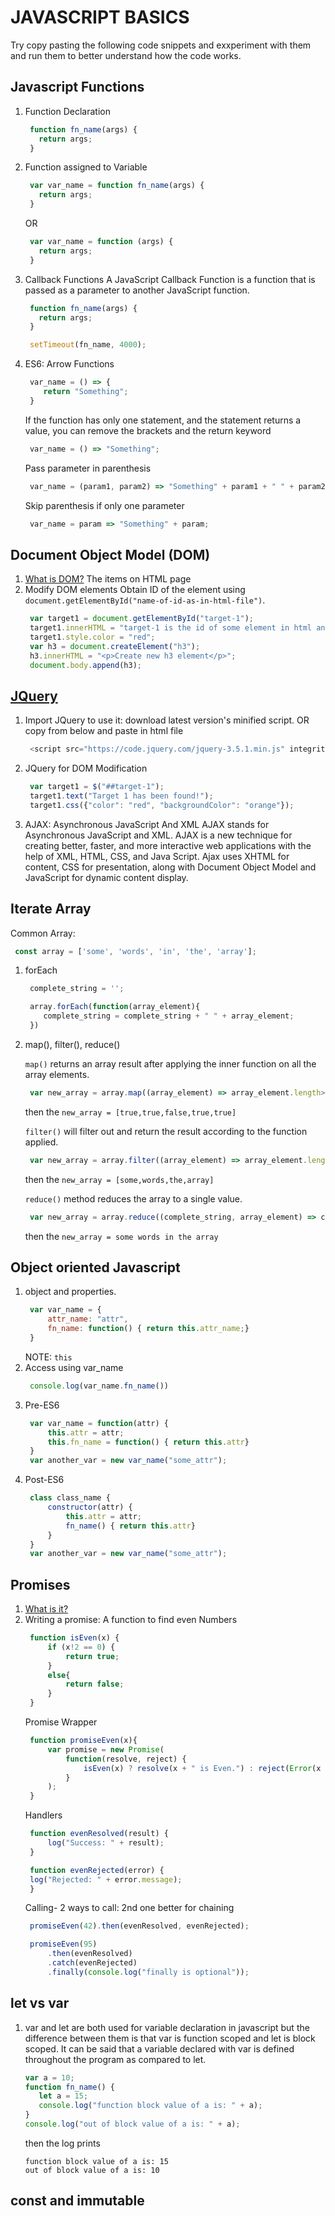 # JAVASCRIPT BASICS
   Try copy pasting the following code snippets and exxperiment with them and run them to better understand how the code works.

## Javascript Functions
1. Function Declaration
   ```javascript
    function fn_name(args) {
      return args;
    }
   ```
2. Function assigned to Variable
   ```javascript
    var var_name = function fn_name(args) {
      return args;
    }
   ```
   OR

   ```javascript
    var var_name = function (args) {
      return args;
    }
   ```
3. Callback Functions
   A JavaScript Callback Function is a function that is passed as a parameter to another JavaScript function.
   ```javascript
    function fn_name(args) {
      return args;
    }

    setTimeout(fn_name, 4000);
   ```
4. ES6: Arrow Functions
   ```javascript
    var_name = () => {
       return "Something";
    }
   ```

   If the function has only one statement, and the statement returns a value, you can remove the brackets and the return keyword
   ```javascript
    var_name = () => "Something";
   ```

   Pass parameter in parenthesis
   ```javascript
    var_name = (param1, param2) => "Something" + param1 + " " + param2;
   ```
   
   Skip parenthesis if only one parameter
   ```javascript
    var_name = param => "Something" + param;
   ```
   

## Document Object Model (DOM)
1. [What is DOM?](https://www.w3schools.com/js/js_htmldom.asp)
   The items on HTML page
2. Modify DOM elements
   Obtain ID of the element using `document.getElementById("name-of-id-as-in-html-file")`.
   ```javascript
    var target1 = document.getElementById("target-1");
    target1.innerHTML = "target-1 is the id of some element in html and we changed the text";
    target1.style.color = "red";
    var h3 = document.createElement("h3");
    h3.innerHTML = "<p>Create new h3 element</p>";
    document.body.append(h3);
   ```

## [JQuery](https://code.jquery.com/)
1. Import JQuery to use it: download latest version's minified script.
   OR copy from below and paste in html file
   ```javascript
    <script src="https://code.jquery.com/jquery-3.5.1.min.js" integrity="sha256-9/aliU8dGd2tb6OSsuzixeV4y/faTqgFtohetphbbj0=" crossorigin="anonymous"></script>
   ```
2. JQuery for DOM Modification
   ```javascript
    var target1 = $("##target-1");
    target1.text("Target 1 has been found!");
    target1.css({"color": "red", "backgroundColor": "orange"});
   ```
3. AJAX: Asynchronous JavaScript And XML
   AJAX stands for Asynchronous JavaScript and XML. AJAX is a new technique for creating better, faster, and more interactive web applications with the help of XML, HTML, CSS, and Java Script. Ajax uses XHTML for content, CSS for presentation, along with Document Object Model and JavaScript for dynamic content display.

## Iterate Array
   Common Array:
   ```javascript
    const array = ['some', 'words', 'in', 'the', 'array'];
   ```

1. forEach
   ```javascript
    complete_string = '';

    array.forEach(function(array_element){
       complete_string = complete_string + " " + array_element;
    })
   ```
2. map(), filter(), reduce()

   `map()` returns an array result after applying the inner function on all the array elements.
   ```javascript
    var new_array = array.map((array_element) => array_element.length>2);
   ```
   then the `new_array = [true,true,false,true,true]`

   `filter()` will filter out and return the result according to the function applied.
   ```javascript
    var new_array = array.filter((array_element) => array_element.length>2);
   ```
   then the `new_array = [some,words,the,array]`

   `reduce()` method reduces the array to a single value.
   ```javascript
    var new_array = array.reduce((complete_string, array_element) => complete_string = complete_string+ " " + array_element);
   ```
   then the `new_array = some words in the array`

## Object oriented Javascript
1. object and properties. 
   ```javascript
    var var_name = {
        attr_name: "attr",
        fn_name: function() { return this.attr_name;}
    }
   ```
   NOTE: `this`
2. Access using var_name
   ```javascript
    console.log(var_name.fn_name())
   ```
3. Pre-ES6
   ```javascript
    var var_name = function(attr) {
        this.attr = attr;
        this.fn_name = function() { return this.attr}
    }
    var another_var = new var_name("some_attr");
   ```
4. Post-ES6
   ```javascript
    class class_name {
        constructor(attr) {
            this.attr = attr;
            fn_name() { return this.attr}
        }
    }
    var another_var = new var_name("some_attr");
   ```

## Promises
1. [What is it?](https://javascript.info/promise-basics)
2. Writing a promise:
   A function to find even Numbers
   ```javascript
    function isEven(x) {
        if (x!2 == 0) {
            return true;
        }
        else{
            return false;
        }
    }
   ```
   Promise Wrapper
   ```javascript
    function promiseEven(x){
        var promise = new Promise(
            function(resolve, reject) {
                isEven(x) ? resolve(x + " is Even.") : reject(Error(x + " is not Even"));
            }
        );
    }
   ```
   Handlers
   ```javascript
    function evenResolved(result) {
        log("Success: " + result);
    }

    function evenRejected(error) {
    log("Rejected: " + error.message);
    }
   ```
   Calling- 2 ways to call: 2nd one better for chaining
   ```javascript
    promiseEven(42).then(evenResolved, evenRejected);

    promiseEven(95)
        .then(evenResolved)
        .catch(evenRejected)
        .finally(console.log("finally is optional"));
   ```
   
## let vs var
1. var and let are both used for variable declaration in javascript but the difference between them is that var is function scoped and let is block scoped. It can be said that a variable declared with var is defined throughout the program as compared to let.
   ```javascript
   var a = 10;
   function fn_name() {
      let a = 15;
      console.log("function block value of a is: " + a);
   }
   console.log("out of block value of a is: " + a);
   ```
   then the log prints
   ```
   function block value of a is: 15
   out of block value of a is: 10
   ```
## const and immutable

